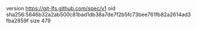 version https://git-lfs.github.com/spec/v1
oid sha256:5646b32a2ab500c81bad1db38a7de7f2b5fc73bee761fb82a2614ad3fba2859f
size 479
